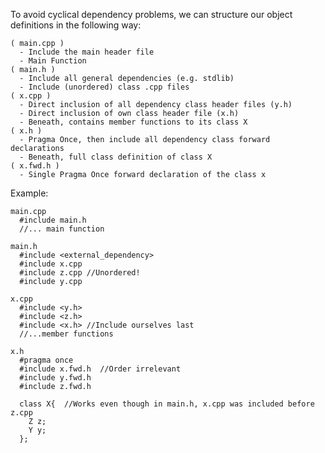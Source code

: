 To avoid cyclical dependency problems, we can structure our object definitions in the following way:

    ( main.cpp )
      - Include the main header file
      - Main Function
    ( main.h )
      - Include all general dependencies (e.g. stdlib)
      - Include (unordered) class .cpp files
    ( x.cpp )
      - Direct inclusion of all dependency class header files (y.h)
      - Direct inclusion of own class header file (x.h)
      - Beneath, contains member functions to its class X
    ( x.h )
      - Pragma Once, then include all dependency class forward declarations
      - Beneath, full class definition of class X
    ( x.fwd.h )
      - Single Pragma Once forward declaration of the class x
      
Example:

    main.cpp
      #include main.h
      //... main function
      
    main.h
      #include <external_dependency>
      #include x.cpp
      #include z.cpp //Unordered!
      #include y.cpp  
      
    x.cpp
      #include <y.h>
      #include <z.h>
      #include <x.h> //Include ourselves last
      //...member functions
      
    x.h
      #pragma once
      #include x.fwd.h  //Order irrelevant
      #include y.fwd.h
      #include z.fwd.h
      
      class X{  //Works even though in main.h, x.cpp was included before z.cpp
        Z z;
        Y y;
      };

